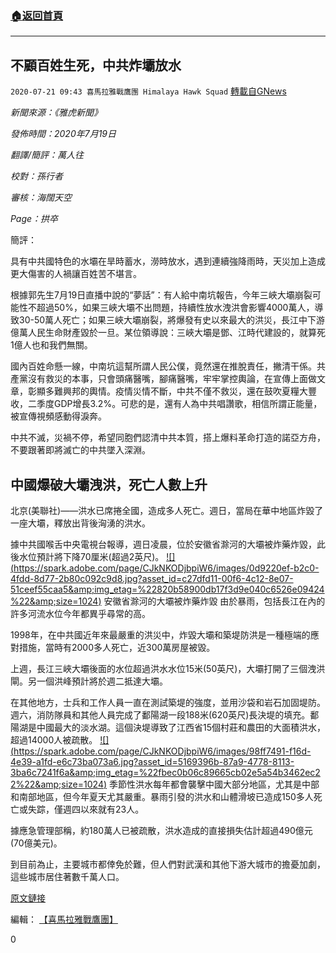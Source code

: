 ###  [:house:返回首頁](https://github.com/ourhimalayas/txt)
---

## 不顧百姓生死，中共炸壩放水
`2020-07-21 09:43 喜馬拉雅戰鷹團 Himalaya Hawk Squad` [轉載自GNews](https://gnews.org/zh-hant/271519/)

*新聞來源：《雅虎新聞》*

*發佈時間：2020年7月19日*

*翻譯/簡評：萬人往*

*校對：孫行者*

*審核：海闊天空*

*Page：拱卒*

簡評：

具有中共國特色的水壩在旱時蓄水，澇時放水，遇到連續強降雨時，天災加上造成更大傷害的人禍讓百姓苦不堪言。

根據郭先生7月19日直播中說的“夢話”：有人給中南坑報告，今年三峽大壩崩裂可能性不超過50%，如果三峽大壩不出問題，持續性放水洩洪會影響4000萬人，導致30-50萬人死亡；如果三峽大壩崩裂，將爆發有史以來最大的洪災，長江中下游億萬人民生命財產毀於一旦。某位領導說：三峽大壩是鄧、江時代建設的，就算死1億人也和我們無關。

國內百姓命懸一線，中南坑這幫所謂人民公僕，竟然還在推脫責任，撇清干係。共產黨沒有救災的本事，只會頭痛醫嘴，腳痛醫嘴，牢牢掌控輿論，在宣傳上面做文章，彰顯多難興邦的輿情。疫情災情不斷，中共不僅不救災，還在鼓吹夏糧大豐收，二季度GDP增長3.2%。可悲的是，還有人為中共唱讚歌，相信所謂正能量，被宣傳視頻感動得淚奔。

中共不滅，災禍不停，希望同胞們認清中共本質，搭上爆料革命打造的諾亞方舟，不要跟著即將滅亡的中共墜入深淵。



##  **中國爆破大壩洩洪，死亡人數上升** 



北京(美聯社)——洪水已席捲全國，造成多人死亡。週日，當局在華中地區炸毀了一座大壩，釋放出背後洶湧的洪水。

據中共國喉舌中央電視台報導，週日凌晨，位於安徽省滁河的大壩被炸藥炸毀，此後水位預計將下降70厘米(超過2英尺)。
 [!\[\](https://spark.adobe.com/page/CJkNKODjbpiW6/images/0d9220ef-b2c0-4fdd-8d77-2b80c092c9d8.jpg?asset_id=c27dfd11-00f6-4c12-8e07-51ceef55caa5&amp;img_etag=%22820b58900db17f3d9e040c6526e09424%22&amp;size=1024)](https://spark.adobe.com/page/CJkNKODjbpiW6/images/0d9220ef-b2c0-4fdd-8d77-2b80c092c9d8.jpg?asset_id=c27dfd11-00f6-4c12-8e07-51ceef55caa5&amp;img_etag=%22820b58900db17f3d9e040c6526e09424%22&amp;size=1024) 安徽省滁河的大壩被炸藥炸毀
由於暴雨，包括長江在內的許多河流水位今年都異乎尋常的高。

1998年，在中共國近年來最嚴重的洪災中，炸毀大壩和築堤防洪是一種極端的應對措施，當時有2000多人死亡，近300萬房屋被毀。

上週，長江三峽大壩後面的水位超過洪水水位15米(50英尺)，大壩打開了三個洩洪閘。另一個洪峰預計將於週二抵達大壩。

在其他地方，士兵和工作人員一直在測試築堤的強度，並用沙袋和岩石加固堤防。週六，消防隊員和其他人員完成了鄱陽湖一段188米(620英尺)長決堤的填充。鄱陽湖是中國最大的淡水湖。這個決堤導致了江西省15個村莊和農田的大面積洪水，超過14000人被疏散。
 [!\[\](https://spark.adobe.com/page/CJkNKODjbpiW6/images/98ff7491-f16d-4e39-a1fd-e6c73ba073a6.jpg?asset_id=5169396b-87a9-4778-8113-3ba6c7241f6a&amp;img_etag=%22fbec0b06c89665cb02e5a54b3462ec22%22&amp;size=1024)](https://spark.adobe.com/page/CJkNKODjbpiW6/images/98ff7491-f16d-4e39-a1fd-e6c73ba073a6.jpg?asset_id=5169396b-87a9-4778-8113-3ba6c7241f6a&amp;img_etag=%22fbec0b06c89665cb02e5a54b3462ec22%22&amp;size=1024) 
季節性洪水每年都會襲擊中國大部分地區，尤其是中部和南部地區，但今年夏天尤其嚴重。暴雨引發的洪水和山體滑坡已造成150多人死亡或失踪，僅週四以來就有23人。

據應急管理部稱，約180萬人已被疏散，洪水造成的直接損失估計超過490億元(70億美元)。

到目前為止，主要城市都倖免於難，但人們對武漢和其他下游大城市的擔憂加劇，這些城市居住著數千萬人口。

[原文鏈接](https://news.yahoo.com/china-blasts-dam-release-floodwaters-053939806.html)

編輯： [【喜馬拉雅戰鷹團】](https://spark.adobe.com/page/CJkNKODjbpiW6/)
 
0
